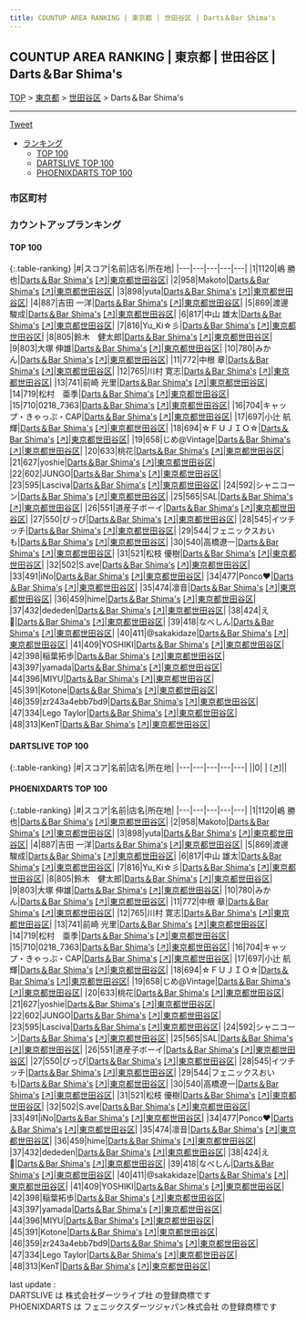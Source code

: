```yaml
---
title: COUNTUP AREA RANKING | 東京都 | 世田谷区 | Darts＆Bar Shima's
---
```

## COUNTUP AREA RANKING | 東京都 | 世田谷区 | Darts＆Bar Shima's

[TOP](/darts/rank/) > [東京都](/darts/rank/東京都/) > [世田谷区](/darts/rank/東京都/世田谷区/) > Darts＆Bar Shima's

___

<a href="https://twitter.com/share?ref_src=twsrc%5Etfw" data-text="COUNTUP AREA RANKING | 東京都世田谷区Darts＆Bar Shima's" class="twitter-share-button" data-hashtags="DARTSLIVE,PHOENIXDARTS,darts,ダーツ" data-show-count="false">Tweet</a>

* [ランキング](#カウントアップランキング)
    * [TOP 100](#top-100)
    * [DARTSLIVE TOP 100](#dartslive-top-100)
    * [PHOENIXDARTS TOP 100](#phoenixdarts-top-100)

### 市区町村

<ul>

</ul>

### カウントアップランキング

#### TOP 100



{:.table-ranking}
|#|スコア|名前|店名|所在地|
|---|---|---|---|---|
|1|1120|<span class="rank-name-pd">嶋 勝也</span>|<a href="/darts/rank/shops/80551.html">Darts＆Bar Shima's</a> <a href="https://vs.phoenixdarts.com/jp/shop/shopDetailInfo/s_80551?s_seq=80551">[↗]</a>|<a href="/darts/rank/東京都/世田谷区">東京都世田谷区</a>|
|2|958|<span class="rank-name-pd">Makoto</span>|<a href="/darts/rank/shops/80551.html">Darts＆Bar Shima's</a> <a href="https://vs.phoenixdarts.com/jp/shop/shopDetailInfo/s_80551?s_seq=80551">[↗]</a>|<a href="/darts/rank/東京都/世田谷区">東京都世田谷区</a>|
|3|898|<span class="rank-name-pd">yuta</span>|<a href="/darts/rank/shops/80551.html">Darts＆Bar Shima's</a> <a href="https://vs.phoenixdarts.com/jp/shop/shopDetailInfo/s_80551?s_seq=80551">[↗]</a>|<a href="/darts/rank/東京都/世田谷区">東京都世田谷区</a>|
|4|887|<span class="rank-name-pd"><span class="pro-icon-pd"></span>吉田 一洋</span>|<a href="/darts/rank/shops/80551.html">Darts＆Bar Shima's</a> <a href="https://vs.phoenixdarts.com/jp/shop/shopDetailInfo/s_80551?s_seq=80551">[↗]</a>|<a href="/darts/rank/東京都/世田谷区">東京都世田谷区</a>|
|5|869|<span class="rank-name-pd"><span class="pro-icon-pd"></span>渡邊 駿成</span>|<a href="/darts/rank/shops/80551.html">Darts＆Bar Shima's</a> <a href="https://vs.phoenixdarts.com/jp/shop/shopDetailInfo/s_80551?s_seq=80551">[↗]</a>|<a href="/darts/rank/東京都/世田谷区">東京都世田谷区</a>|
|6|817|<span class="rank-name-pd"><span class="pro-icon-pd"></span>中山 雄太</span>|<a href="/darts/rank/shops/80551.html">Darts＆Bar Shima's</a> <a href="https://vs.phoenixdarts.com/jp/shop/shopDetailInfo/s_80551?s_seq=80551">[↗]</a>|<a href="/darts/rank/東京都/世田谷区">東京都世田谷区</a>|
|7|816|<span class="rank-name-pd">Yu_Ki☆彡</span>|<a href="/darts/rank/shops/80551.html">Darts＆Bar Shima's</a> <a href="https://vs.phoenixdarts.com/jp/shop/shopDetailInfo/s_80551?s_seq=80551">[↗]</a>|<a href="/darts/rank/東京都/世田谷区">東京都世田谷区</a>|
|8|805|<span class="rank-name-pd">鈴木　健太郎</span>|<a href="/darts/rank/shops/80551.html">Darts＆Bar Shima's</a> <a href="https://vs.phoenixdarts.com/jp/shop/shopDetailInfo/s_80551?s_seq=80551">[↗]</a>|<a href="/darts/rank/東京都/世田谷区">東京都世田谷区</a>|
|9|803|<span class="rank-name-pd"><span class="pro-icon-pd"></span>大塚 伸雄</span>|<a href="/darts/rank/shops/80551.html">Darts＆Bar Shima's</a> <a href="https://vs.phoenixdarts.com/jp/shop/shopDetailInfo/s_80551?s_seq=80551">[↗]</a>|<a href="/darts/rank/東京都/世田谷区">東京都世田谷区</a>|
|10|780|<span class="rank-name-pd">みかん</span>|<a href="/darts/rank/shops/80551.html">Darts＆Bar Shima's</a> <a href="https://vs.phoenixdarts.com/jp/shop/shopDetailInfo/s_80551?s_seq=80551">[↗]</a>|<a href="/darts/rank/東京都/世田谷区">東京都世田谷区</a>|
|11|772|<span class="rank-name-pd"><span class="pro-icon-pd"></span>中根 章</span>|<a href="/darts/rank/shops/80551.html">Darts＆Bar Shima's</a> <a href="https://vs.phoenixdarts.com/jp/shop/shopDetailInfo/s_80551?s_seq=80551">[↗]</a>|<a href="/darts/rank/東京都/世田谷区">東京都世田谷区</a>|
|12|765|<span class="rank-name-pd"><span class="pro-icon-pd"></span>川村 寛志</span>|<a href="/darts/rank/shops/80551.html">Darts＆Bar Shima's</a> <a href="https://vs.phoenixdarts.com/jp/shop/shopDetailInfo/s_80551?s_seq=80551">[↗]</a>|<a href="/darts/rank/東京都/世田谷区">東京都世田谷区</a>|
|13|741|<span class="rank-name-pd"><span class="pro-icon-pd"></span>前崎 光里</span>|<a href="/darts/rank/shops/80551.html">Darts＆Bar Shima's</a> <a href="https://vs.phoenixdarts.com/jp/shop/shopDetailInfo/s_80551?s_seq=80551">[↗]</a>|<a href="/darts/rank/東京都/世田谷区">東京都世田谷区</a>|
|14|719|<span class="rank-name-pd">松村　亜季</span>|<a href="/darts/rank/shops/80551.html">Darts＆Bar Shima's</a> <a href="https://vs.phoenixdarts.com/jp/shop/shopDetailInfo/s_80551?s_seq=80551">[↗]</a>|<a href="/darts/rank/東京都/世田谷区">東京都世田谷区</a>|
|15|710|<span class="rank-name-pd">0218_7363</span>|<a href="/darts/rank/shops/80551.html">Darts＆Bar Shima's</a> <a href="https://vs.phoenixdarts.com/jp/shop/shopDetailInfo/s_80551?s_seq=80551">[↗]</a>|<a href="/darts/rank/東京都/世田谷区">東京都世田谷区</a>|
|16|704|<span class="rank-name-pd">キャップ・きゃっぷ・CAP</span>|<a href="/darts/rank/shops/80551.html">Darts＆Bar Shima's</a> <a href="https://vs.phoenixdarts.com/jp/shop/shopDetailInfo/s_80551?s_seq=80551">[↗]</a>|<a href="/darts/rank/東京都/世田谷区">東京都世田谷区</a>|
|17|697|<span class="rank-name-pd">小辻 航輝</span>|<a href="/darts/rank/shops/80551.html">Darts＆Bar Shima's</a> <a href="https://vs.phoenixdarts.com/jp/shop/shopDetailInfo/s_80551?s_seq=80551">[↗]</a>|<a href="/darts/rank/東京都/世田谷区">東京都世田谷区</a>|
|18|694|<span class="rank-name-pd">☆ＦＵＪＩＯ☆</span>|<a href="/darts/rank/shops/80551.html">Darts＆Bar Shima's</a> <a href="https://vs.phoenixdarts.com/jp/shop/shopDetailInfo/s_80551?s_seq=80551">[↗]</a>|<a href="/darts/rank/東京都/世田谷区">東京都世田谷区</a>|
|19|658|<span class="rank-name-pd">じめ@Vintage</span>|<a href="/darts/rank/shops/80551.html">Darts＆Bar Shima's</a> <a href="https://vs.phoenixdarts.com/jp/shop/shopDetailInfo/s_80551?s_seq=80551">[↗]</a>|<a href="/darts/rank/東京都/世田谷区">東京都世田谷区</a>|
|20|633|<span class="rank-name-pd">桃花</span>|<a href="/darts/rank/shops/80551.html">Darts＆Bar Shima's</a> <a href="https://vs.phoenixdarts.com/jp/shop/shopDetailInfo/s_80551?s_seq=80551">[↗]</a>|<a href="/darts/rank/東京都/世田谷区">東京都世田谷区</a>|
|21|627|<span class="rank-name-pd">yoshie</span>|<a href="/darts/rank/shops/80551.html">Darts＆Bar Shima's</a> <a href="https://vs.phoenixdarts.com/jp/shop/shopDetailInfo/s_80551?s_seq=80551">[↗]</a>|<a href="/darts/rank/東京都/世田谷区">東京都世田谷区</a>|
|22|602|<span class="rank-name-pd">JUNGO</span>|<a href="/darts/rank/shops/80551.html">Darts＆Bar Shima's</a> <a href="https://vs.phoenixdarts.com/jp/shop/shopDetailInfo/s_80551?s_seq=80551">[↗]</a>|<a href="/darts/rank/東京都/世田谷区">東京都世田谷区</a>|
|23|595|<span class="rank-name-pd">Lasciva</span>|<a href="/darts/rank/shops/80551.html">Darts＆Bar Shima's</a> <a href="https://vs.phoenixdarts.com/jp/shop/shopDetailInfo/s_80551?s_seq=80551">[↗]</a>|<a href="/darts/rank/東京都/世田谷区">東京都世田谷区</a>|
|24|592|<span class="rank-name-pd">シャニコーン</span>|<a href="/darts/rank/shops/80551.html">Darts＆Bar Shima's</a> <a href="https://vs.phoenixdarts.com/jp/shop/shopDetailInfo/s_80551?s_seq=80551">[↗]</a>|<a href="/darts/rank/東京都/世田谷区">東京都世田谷区</a>|
|25|565|<span class="rank-name-pd">SAL</span>|<a href="/darts/rank/shops/80551.html">Darts＆Bar Shima's</a> <a href="https://vs.phoenixdarts.com/jp/shop/shopDetailInfo/s_80551?s_seq=80551">[↗]</a>|<a href="/darts/rank/東京都/世田谷区">東京都世田谷区</a>|
|26|551|<span class="rank-name-pd">道産子ボーイ</span>|<a href="/darts/rank/shops/80551.html">Darts＆Bar Shima's</a> <a href="https://vs.phoenixdarts.com/jp/shop/shopDetailInfo/s_80551?s_seq=80551">[↗]</a>|<a href="/darts/rank/東京都/世田谷区">東京都世田谷区</a>|
|27|550|<span class="rank-name-pd">ぴっぴ</span>|<a href="/darts/rank/shops/80551.html">Darts＆Bar Shima's</a> <a href="https://vs.phoenixdarts.com/jp/shop/shopDetailInfo/s_80551?s_seq=80551">[↗]</a>|<a href="/darts/rank/東京都/世田谷区">東京都世田谷区</a>|
|28|545|<span class="rank-name-pd">イツチッチ</span>|<a href="/darts/rank/shops/80551.html">Darts＆Bar Shima's</a> <a href="https://vs.phoenixdarts.com/jp/shop/shopDetailInfo/s_80551?s_seq=80551">[↗]</a>|<a href="/darts/rank/東京都/世田谷区">東京都世田谷区</a>|
|29|544|<span class="rank-name-pd">フェニックスおいも</span>|<a href="/darts/rank/shops/80551.html">Darts＆Bar Shima's</a> <a href="https://vs.phoenixdarts.com/jp/shop/shopDetailInfo/s_80551?s_seq=80551">[↗]</a>|<a href="/darts/rank/東京都/世田谷区">東京都世田谷区</a>|
|30|540|<span class="rank-name-pd">高橋遼一</span>|<a href="/darts/rank/shops/80551.html">Darts＆Bar Shima's</a> <a href="https://vs.phoenixdarts.com/jp/shop/shopDetailInfo/s_80551?s_seq=80551">[↗]</a>|<a href="/darts/rank/東京都/世田谷区">東京都世田谷区</a>|
|31|521|<span class="rank-name-pd">松枝 優樹</span>|<a href="/darts/rank/shops/80551.html">Darts＆Bar Shima's</a> <a href="https://vs.phoenixdarts.com/jp/shop/shopDetailInfo/s_80551?s_seq=80551">[↗]</a>|<a href="/darts/rank/東京都/世田谷区">東京都世田谷区</a>|
|32|502|<span class="rank-name-pd">S.ave</span>|<a href="/darts/rank/shops/80551.html">Darts＆Bar Shima's</a> <a href="https://vs.phoenixdarts.com/jp/shop/shopDetailInfo/s_80551?s_seq=80551">[↗]</a>|<a href="/darts/rank/東京都/世田谷区">東京都世田谷区</a>|
|33|491|<span class="rank-name-pd">iNo</span>|<a href="/darts/rank/shops/80551.html">Darts＆Bar Shima's</a> <a href="https://vs.phoenixdarts.com/jp/shop/shopDetailInfo/s_80551?s_seq=80551">[↗]</a>|<a href="/darts/rank/東京都/世田谷区">東京都世田谷区</a>|
|34|477|<span class="rank-name-pd">Ponco❤︎</span>|<a href="/darts/rank/shops/80551.html">Darts＆Bar Shima's</a> <a href="https://vs.phoenixdarts.com/jp/shop/shopDetailInfo/s_80551?s_seq=80551">[↗]</a>|<a href="/darts/rank/東京都/世田谷区">東京都世田谷区</a>|
|35|474|<span class="rank-name-pd">凛音</span>|<a href="/darts/rank/shops/80551.html">Darts＆Bar Shima's</a> <a href="https://vs.phoenixdarts.com/jp/shop/shopDetailInfo/s_80551?s_seq=80551">[↗]</a>|<a href="/darts/rank/東京都/世田谷区">東京都世田谷区</a>|
|36|459|<span class="rank-name-pd">hime</span>|<a href="/darts/rank/shops/80551.html">Darts＆Bar Shima's</a> <a href="https://vs.phoenixdarts.com/jp/shop/shopDetailInfo/s_80551?s_seq=80551">[↗]</a>|<a href="/darts/rank/東京都/世田谷区">東京都世田谷区</a>|
|37|432|<span class="rank-name-pd">dededen</span>|<a href="/darts/rank/shops/80551.html">Darts＆Bar Shima's</a> <a href="https://vs.phoenixdarts.com/jp/shop/shopDetailInfo/s_80551?s_seq=80551">[↗]</a>|<a href="/darts/rank/東京都/世田谷区">東京都世田谷区</a>|
|38|424|<span class="rank-name-pd">え🍎</span>|<a href="/darts/rank/shops/80551.html">Darts＆Bar Shima's</a> <a href="https://vs.phoenixdarts.com/jp/shop/shopDetailInfo/s_80551?s_seq=80551">[↗]</a>|<a href="/darts/rank/東京都/世田谷区">東京都世田谷区</a>|
|39|418|<span class="rank-name-pd">なべしん</span>|<a href="/darts/rank/shops/80551.html">Darts＆Bar Shima's</a> <a href="https://vs.phoenixdarts.com/jp/shop/shopDetailInfo/s_80551?s_seq=80551">[↗]</a>|<a href="/darts/rank/東京都/世田谷区">東京都世田谷区</a>|
|40|411|<span class="rank-name-pd">@sakakidaze</span>|<a href="/darts/rank/shops/80551.html">Darts＆Bar Shima's</a> <a href="https://vs.phoenixdarts.com/jp/shop/shopDetailInfo/s_80551?s_seq=80551">[↗]</a>|<a href="/darts/rank/東京都/世田谷区">東京都世田谷区</a>|
|41|409|<span class="rank-name-pd">YOSHIKI</span>|<a href="/darts/rank/shops/80551.html">Darts＆Bar Shima's</a> <a href="https://vs.phoenixdarts.com/jp/shop/shopDetailInfo/s_80551?s_seq=80551">[↗]</a>|<a href="/darts/rank/東京都/世田谷区">東京都世田谷区</a>|
|42|398|<span class="rank-name-pd">稲葉拓歩</span>|<a href="/darts/rank/shops/80551.html">Darts＆Bar Shima's</a> <a href="https://vs.phoenixdarts.com/jp/shop/shopDetailInfo/s_80551?s_seq=80551">[↗]</a>|<a href="/darts/rank/東京都/世田谷区">東京都世田谷区</a>|
|43|397|<span class="rank-name-pd">yamada</span>|<a href="/darts/rank/shops/80551.html">Darts＆Bar Shima's</a> <a href="https://vs.phoenixdarts.com/jp/shop/shopDetailInfo/s_80551?s_seq=80551">[↗]</a>|<a href="/darts/rank/東京都/世田谷区">東京都世田谷区</a>|
|44|396|<span class="rank-name-pd">MIYU</span>|<a href="/darts/rank/shops/80551.html">Darts＆Bar Shima's</a> <a href="https://vs.phoenixdarts.com/jp/shop/shopDetailInfo/s_80551?s_seq=80551">[↗]</a>|<a href="/darts/rank/東京都/世田谷区">東京都世田谷区</a>|
|45|391|<span class="rank-name-pd">Kotone</span>|<a href="/darts/rank/shops/80551.html">Darts＆Bar Shima's</a> <a href="https://vs.phoenixdarts.com/jp/shop/shopDetailInfo/s_80551?s_seq=80551">[↗]</a>|<a href="/darts/rank/東京都/世田谷区">東京都世田谷区</a>|
|46|359|<span class="rank-name-pd">zr243a4ebb7bd9</span>|<a href="/darts/rank/shops/80551.html">Darts＆Bar Shima's</a> <a href="https://vs.phoenixdarts.com/jp/shop/shopDetailInfo/s_80551?s_seq=80551">[↗]</a>|<a href="/darts/rank/東京都/世田谷区">東京都世田谷区</a>|
|47|334|<span class="rank-name-pd">Lego Taylor</span>|<a href="/darts/rank/shops/80551.html">Darts＆Bar Shima's</a> <a href="https://vs.phoenixdarts.com/jp/shop/shopDetailInfo/s_80551?s_seq=80551">[↗]</a>|<a href="/darts/rank/東京都/世田谷区">東京都世田谷区</a>|
|48|313|<span class="rank-name-pd">KenT</span>|<a href="/darts/rank/shops/80551.html">Darts＆Bar Shima's</a> <a href="https://vs.phoenixdarts.com/jp/shop/shopDetailInfo/s_80551?s_seq=80551">[↗]</a>|<a href="/darts/rank/東京都/世田谷区">東京都世田谷区</a>|


#### DARTSLIVE TOP 100



{:.table-ranking}
|#|スコア|名前|店名|所在地|
|---|---|---|---|---|
||0|<span class="rank-name-dl"> </span>|<a href="/darts/rank/shops/.html"></a> <a href="">[↗]</a>|<a href="/darts/rank//"></a>|


#### PHOENIXDARTS TOP 100



{:.table-ranking}
|#|スコア|名前|店名|所在地|
|---|---|---|---|---|
|1|1120|<span class="rank-name-pd">嶋 勝也</span>|<a href="/darts/rank/shops/80551.html">Darts＆Bar Shima's</a> <a href="https://vs.phoenixdarts.com/jp/shop/shopDetailInfo/s_80551?s_seq=80551">[↗]</a>|<a href="/darts/rank/東京都/世田谷区">東京都世田谷区</a>|
|2|958|<span class="rank-name-pd">Makoto</span>|<a href="/darts/rank/shops/80551.html">Darts＆Bar Shima's</a> <a href="https://vs.phoenixdarts.com/jp/shop/shopDetailInfo/s_80551?s_seq=80551">[↗]</a>|<a href="/darts/rank/東京都/世田谷区">東京都世田谷区</a>|
|3|898|<span class="rank-name-pd">yuta</span>|<a href="/darts/rank/shops/80551.html">Darts＆Bar Shima's</a> <a href="https://vs.phoenixdarts.com/jp/shop/shopDetailInfo/s_80551?s_seq=80551">[↗]</a>|<a href="/darts/rank/東京都/世田谷区">東京都世田谷区</a>|
|4|887|<span class="rank-name-pd"><span class="pro-icon-pd"></span>吉田 一洋</span>|<a href="/darts/rank/shops/80551.html">Darts＆Bar Shima's</a> <a href="https://vs.phoenixdarts.com/jp/shop/shopDetailInfo/s_80551?s_seq=80551">[↗]</a>|<a href="/darts/rank/東京都/世田谷区">東京都世田谷区</a>|
|5|869|<span class="rank-name-pd"><span class="pro-icon-pd"></span>渡邊 駿成</span>|<a href="/darts/rank/shops/80551.html">Darts＆Bar Shima's</a> <a href="https://vs.phoenixdarts.com/jp/shop/shopDetailInfo/s_80551?s_seq=80551">[↗]</a>|<a href="/darts/rank/東京都/世田谷区">東京都世田谷区</a>|
|6|817|<span class="rank-name-pd"><span class="pro-icon-pd"></span>中山 雄太</span>|<a href="/darts/rank/shops/80551.html">Darts＆Bar Shima's</a> <a href="https://vs.phoenixdarts.com/jp/shop/shopDetailInfo/s_80551?s_seq=80551">[↗]</a>|<a href="/darts/rank/東京都/世田谷区">東京都世田谷区</a>|
|7|816|<span class="rank-name-pd">Yu_Ki☆彡</span>|<a href="/darts/rank/shops/80551.html">Darts＆Bar Shima's</a> <a href="https://vs.phoenixdarts.com/jp/shop/shopDetailInfo/s_80551?s_seq=80551">[↗]</a>|<a href="/darts/rank/東京都/世田谷区">東京都世田谷区</a>|
|8|805|<span class="rank-name-pd">鈴木　健太郎</span>|<a href="/darts/rank/shops/80551.html">Darts＆Bar Shima's</a> <a href="https://vs.phoenixdarts.com/jp/shop/shopDetailInfo/s_80551?s_seq=80551">[↗]</a>|<a href="/darts/rank/東京都/世田谷区">東京都世田谷区</a>|
|9|803|<span class="rank-name-pd"><span class="pro-icon-pd"></span>大塚 伸雄</span>|<a href="/darts/rank/shops/80551.html">Darts＆Bar Shima's</a> <a href="https://vs.phoenixdarts.com/jp/shop/shopDetailInfo/s_80551?s_seq=80551">[↗]</a>|<a href="/darts/rank/東京都/世田谷区">東京都世田谷区</a>|
|10|780|<span class="rank-name-pd">みかん</span>|<a href="/darts/rank/shops/80551.html">Darts＆Bar Shima's</a> <a href="https://vs.phoenixdarts.com/jp/shop/shopDetailInfo/s_80551?s_seq=80551">[↗]</a>|<a href="/darts/rank/東京都/世田谷区">東京都世田谷区</a>|
|11|772|<span class="rank-name-pd"><span class="pro-icon-pd"></span>中根 章</span>|<a href="/darts/rank/shops/80551.html">Darts＆Bar Shima's</a> <a href="https://vs.phoenixdarts.com/jp/shop/shopDetailInfo/s_80551?s_seq=80551">[↗]</a>|<a href="/darts/rank/東京都/世田谷区">東京都世田谷区</a>|
|12|765|<span class="rank-name-pd"><span class="pro-icon-pd"></span>川村 寛志</span>|<a href="/darts/rank/shops/80551.html">Darts＆Bar Shima's</a> <a href="https://vs.phoenixdarts.com/jp/shop/shopDetailInfo/s_80551?s_seq=80551">[↗]</a>|<a href="/darts/rank/東京都/世田谷区">東京都世田谷区</a>|
|13|741|<span class="rank-name-pd"><span class="pro-icon-pd"></span>前崎 光里</span>|<a href="/darts/rank/shops/80551.html">Darts＆Bar Shima's</a> <a href="https://vs.phoenixdarts.com/jp/shop/shopDetailInfo/s_80551?s_seq=80551">[↗]</a>|<a href="/darts/rank/東京都/世田谷区">東京都世田谷区</a>|
|14|719|<span class="rank-name-pd">松村　亜季</span>|<a href="/darts/rank/shops/80551.html">Darts＆Bar Shima's</a> <a href="https://vs.phoenixdarts.com/jp/shop/shopDetailInfo/s_80551?s_seq=80551">[↗]</a>|<a href="/darts/rank/東京都/世田谷区">東京都世田谷区</a>|
|15|710|<span class="rank-name-pd">0218_7363</span>|<a href="/darts/rank/shops/80551.html">Darts＆Bar Shima's</a> <a href="https://vs.phoenixdarts.com/jp/shop/shopDetailInfo/s_80551?s_seq=80551">[↗]</a>|<a href="/darts/rank/東京都/世田谷区">東京都世田谷区</a>|
|16|704|<span class="rank-name-pd">キャップ・きゃっぷ・CAP</span>|<a href="/darts/rank/shops/80551.html">Darts＆Bar Shima's</a> <a href="https://vs.phoenixdarts.com/jp/shop/shopDetailInfo/s_80551?s_seq=80551">[↗]</a>|<a href="/darts/rank/東京都/世田谷区">東京都世田谷区</a>|
|17|697|<span class="rank-name-pd">小辻 航輝</span>|<a href="/darts/rank/shops/80551.html">Darts＆Bar Shima's</a> <a href="https://vs.phoenixdarts.com/jp/shop/shopDetailInfo/s_80551?s_seq=80551">[↗]</a>|<a href="/darts/rank/東京都/世田谷区">東京都世田谷区</a>|
|18|694|<span class="rank-name-pd">☆ＦＵＪＩＯ☆</span>|<a href="/darts/rank/shops/80551.html">Darts＆Bar Shima's</a> <a href="https://vs.phoenixdarts.com/jp/shop/shopDetailInfo/s_80551?s_seq=80551">[↗]</a>|<a href="/darts/rank/東京都/世田谷区">東京都世田谷区</a>|
|19|658|<span class="rank-name-pd">じめ@Vintage</span>|<a href="/darts/rank/shops/80551.html">Darts＆Bar Shima's</a> <a href="https://vs.phoenixdarts.com/jp/shop/shopDetailInfo/s_80551?s_seq=80551">[↗]</a>|<a href="/darts/rank/東京都/世田谷区">東京都世田谷区</a>|
|20|633|<span class="rank-name-pd">桃花</span>|<a href="/darts/rank/shops/80551.html">Darts＆Bar Shima's</a> <a href="https://vs.phoenixdarts.com/jp/shop/shopDetailInfo/s_80551?s_seq=80551">[↗]</a>|<a href="/darts/rank/東京都/世田谷区">東京都世田谷区</a>|
|21|627|<span class="rank-name-pd">yoshie</span>|<a href="/darts/rank/shops/80551.html">Darts＆Bar Shima's</a> <a href="https://vs.phoenixdarts.com/jp/shop/shopDetailInfo/s_80551?s_seq=80551">[↗]</a>|<a href="/darts/rank/東京都/世田谷区">東京都世田谷区</a>|
|22|602|<span class="rank-name-pd">JUNGO</span>|<a href="/darts/rank/shops/80551.html">Darts＆Bar Shima's</a> <a href="https://vs.phoenixdarts.com/jp/shop/shopDetailInfo/s_80551?s_seq=80551">[↗]</a>|<a href="/darts/rank/東京都/世田谷区">東京都世田谷区</a>|
|23|595|<span class="rank-name-pd">Lasciva</span>|<a href="/darts/rank/shops/80551.html">Darts＆Bar Shima's</a> <a href="https://vs.phoenixdarts.com/jp/shop/shopDetailInfo/s_80551?s_seq=80551">[↗]</a>|<a href="/darts/rank/東京都/世田谷区">東京都世田谷区</a>|
|24|592|<span class="rank-name-pd">シャニコーン</span>|<a href="/darts/rank/shops/80551.html">Darts＆Bar Shima's</a> <a href="https://vs.phoenixdarts.com/jp/shop/shopDetailInfo/s_80551?s_seq=80551">[↗]</a>|<a href="/darts/rank/東京都/世田谷区">東京都世田谷区</a>|
|25|565|<span class="rank-name-pd">SAL</span>|<a href="/darts/rank/shops/80551.html">Darts＆Bar Shima's</a> <a href="https://vs.phoenixdarts.com/jp/shop/shopDetailInfo/s_80551?s_seq=80551">[↗]</a>|<a href="/darts/rank/東京都/世田谷区">東京都世田谷区</a>|
|26|551|<span class="rank-name-pd">道産子ボーイ</span>|<a href="/darts/rank/shops/80551.html">Darts＆Bar Shima's</a> <a href="https://vs.phoenixdarts.com/jp/shop/shopDetailInfo/s_80551?s_seq=80551">[↗]</a>|<a href="/darts/rank/東京都/世田谷区">東京都世田谷区</a>|
|27|550|<span class="rank-name-pd">ぴっぴ</span>|<a href="/darts/rank/shops/80551.html">Darts＆Bar Shima's</a> <a href="https://vs.phoenixdarts.com/jp/shop/shopDetailInfo/s_80551?s_seq=80551">[↗]</a>|<a href="/darts/rank/東京都/世田谷区">東京都世田谷区</a>|
|28|545|<span class="rank-name-pd">イツチッチ</span>|<a href="/darts/rank/shops/80551.html">Darts＆Bar Shima's</a> <a href="https://vs.phoenixdarts.com/jp/shop/shopDetailInfo/s_80551?s_seq=80551">[↗]</a>|<a href="/darts/rank/東京都/世田谷区">東京都世田谷区</a>|
|29|544|<span class="rank-name-pd">フェニックスおいも</span>|<a href="/darts/rank/shops/80551.html">Darts＆Bar Shima's</a> <a href="https://vs.phoenixdarts.com/jp/shop/shopDetailInfo/s_80551?s_seq=80551">[↗]</a>|<a href="/darts/rank/東京都/世田谷区">東京都世田谷区</a>|
|30|540|<span class="rank-name-pd">高橋遼一</span>|<a href="/darts/rank/shops/80551.html">Darts＆Bar Shima's</a> <a href="https://vs.phoenixdarts.com/jp/shop/shopDetailInfo/s_80551?s_seq=80551">[↗]</a>|<a href="/darts/rank/東京都/世田谷区">東京都世田谷区</a>|
|31|521|<span class="rank-name-pd">松枝 優樹</span>|<a href="/darts/rank/shops/80551.html">Darts＆Bar Shima's</a> <a href="https://vs.phoenixdarts.com/jp/shop/shopDetailInfo/s_80551?s_seq=80551">[↗]</a>|<a href="/darts/rank/東京都/世田谷区">東京都世田谷区</a>|
|32|502|<span class="rank-name-pd">S.ave</span>|<a href="/darts/rank/shops/80551.html">Darts＆Bar Shima's</a> <a href="https://vs.phoenixdarts.com/jp/shop/shopDetailInfo/s_80551?s_seq=80551">[↗]</a>|<a href="/darts/rank/東京都/世田谷区">東京都世田谷区</a>|
|33|491|<span class="rank-name-pd">iNo</span>|<a href="/darts/rank/shops/80551.html">Darts＆Bar Shima's</a> <a href="https://vs.phoenixdarts.com/jp/shop/shopDetailInfo/s_80551?s_seq=80551">[↗]</a>|<a href="/darts/rank/東京都/世田谷区">東京都世田谷区</a>|
|34|477|<span class="rank-name-pd">Ponco❤︎</span>|<a href="/darts/rank/shops/80551.html">Darts＆Bar Shima's</a> <a href="https://vs.phoenixdarts.com/jp/shop/shopDetailInfo/s_80551?s_seq=80551">[↗]</a>|<a href="/darts/rank/東京都/世田谷区">東京都世田谷区</a>|
|35|474|<span class="rank-name-pd">凛音</span>|<a href="/darts/rank/shops/80551.html">Darts＆Bar Shima's</a> <a href="https://vs.phoenixdarts.com/jp/shop/shopDetailInfo/s_80551?s_seq=80551">[↗]</a>|<a href="/darts/rank/東京都/世田谷区">東京都世田谷区</a>|
|36|459|<span class="rank-name-pd">hime</span>|<a href="/darts/rank/shops/80551.html">Darts＆Bar Shima's</a> <a href="https://vs.phoenixdarts.com/jp/shop/shopDetailInfo/s_80551?s_seq=80551">[↗]</a>|<a href="/darts/rank/東京都/世田谷区">東京都世田谷区</a>|
|37|432|<span class="rank-name-pd">dededen</span>|<a href="/darts/rank/shops/80551.html">Darts＆Bar Shima's</a> <a href="https://vs.phoenixdarts.com/jp/shop/shopDetailInfo/s_80551?s_seq=80551">[↗]</a>|<a href="/darts/rank/東京都/世田谷区">東京都世田谷区</a>|
|38|424|<span class="rank-name-pd">え🍎</span>|<a href="/darts/rank/shops/80551.html">Darts＆Bar Shima's</a> <a href="https://vs.phoenixdarts.com/jp/shop/shopDetailInfo/s_80551?s_seq=80551">[↗]</a>|<a href="/darts/rank/東京都/世田谷区">東京都世田谷区</a>|
|39|418|<span class="rank-name-pd">なべしん</span>|<a href="/darts/rank/shops/80551.html">Darts＆Bar Shima's</a> <a href="https://vs.phoenixdarts.com/jp/shop/shopDetailInfo/s_80551?s_seq=80551">[↗]</a>|<a href="/darts/rank/東京都/世田谷区">東京都世田谷区</a>|
|40|411|<span class="rank-name-pd">@sakakidaze</span>|<a href="/darts/rank/shops/80551.html">Darts＆Bar Shima's</a> <a href="https://vs.phoenixdarts.com/jp/shop/shopDetailInfo/s_80551?s_seq=80551">[↗]</a>|<a href="/darts/rank/東京都/世田谷区">東京都世田谷区</a>|
|41|409|<span class="rank-name-pd">YOSHIKI</span>|<a href="/darts/rank/shops/80551.html">Darts＆Bar Shima's</a> <a href="https://vs.phoenixdarts.com/jp/shop/shopDetailInfo/s_80551?s_seq=80551">[↗]</a>|<a href="/darts/rank/東京都/世田谷区">東京都世田谷区</a>|
|42|398|<span class="rank-name-pd">稲葉拓歩</span>|<a href="/darts/rank/shops/80551.html">Darts＆Bar Shima's</a> <a href="https://vs.phoenixdarts.com/jp/shop/shopDetailInfo/s_80551?s_seq=80551">[↗]</a>|<a href="/darts/rank/東京都/世田谷区">東京都世田谷区</a>|
|43|397|<span class="rank-name-pd">yamada</span>|<a href="/darts/rank/shops/80551.html">Darts＆Bar Shima's</a> <a href="https://vs.phoenixdarts.com/jp/shop/shopDetailInfo/s_80551?s_seq=80551">[↗]</a>|<a href="/darts/rank/東京都/世田谷区">東京都世田谷区</a>|
|44|396|<span class="rank-name-pd">MIYU</span>|<a href="/darts/rank/shops/80551.html">Darts＆Bar Shima's</a> <a href="https://vs.phoenixdarts.com/jp/shop/shopDetailInfo/s_80551?s_seq=80551">[↗]</a>|<a href="/darts/rank/東京都/世田谷区">東京都世田谷区</a>|
|45|391|<span class="rank-name-pd">Kotone</span>|<a href="/darts/rank/shops/80551.html">Darts＆Bar Shima's</a> <a href="https://vs.phoenixdarts.com/jp/shop/shopDetailInfo/s_80551?s_seq=80551">[↗]</a>|<a href="/darts/rank/東京都/世田谷区">東京都世田谷区</a>|
|46|359|<span class="rank-name-pd">zr243a4ebb7bd9</span>|<a href="/darts/rank/shops/80551.html">Darts＆Bar Shima's</a> <a href="https://vs.phoenixdarts.com/jp/shop/shopDetailInfo/s_80551?s_seq=80551">[↗]</a>|<a href="/darts/rank/東京都/世田谷区">東京都世田谷区</a>|
|47|334|<span class="rank-name-pd">Lego Taylor</span>|<a href="/darts/rank/shops/80551.html">Darts＆Bar Shima's</a> <a href="https://vs.phoenixdarts.com/jp/shop/shopDetailInfo/s_80551?s_seq=80551">[↗]</a>|<a href="/darts/rank/東京都/世田谷区">東京都世田谷区</a>|
|48|313|<span class="rank-name-pd">KenT</span>|<a href="/darts/rank/shops/80551.html">Darts＆Bar Shima's</a> <a href="https://vs.phoenixdarts.com/jp/shop/shopDetailInfo/s_80551?s_seq=80551">[↗]</a>|<a href="/darts/rank/東京都/世田谷区">東京都世田谷区</a>|


<div class="footer border-top border-gray-light mt-5 pt-3 text-right text-gray">
    last update : <span style="font-weight: italic" id="foot_last_modified"></span><br />
    DARTSLIVE は 株式会社ダーツライブ社 の登録商標です<br />
    PHOENIXDARTS は フェニックスダーツジャパン株式会社 の登録商標です<br />
</div>

<script src="https://cdnjs.cloudflare.com/ajax/libs/jquery.tablesorter/2.31.3/js/jquery.tablesorter.min.js" integrity="sha512-qzgd5cYSZcosqpzpn7zF2ZId8f/8CHmFKZ8j7mU4OUXTNRd5g+ZHBPsgKEwoqxCtdQvExE5LprwwPAgoicguNg==" crossorigin="anonymous" referrerpolicy="no-referrer"></script>
<link rel="stylesheet" href="https://cdnjs.cloudflare.com/ajax/libs/jquery.tablesorter/2.31.3/css/theme.default.min.css" integrity="sha512-wghhOJkjQX0Lh3NSWvNKeZ0ZpNn+SPVXX1Qyc9OCaogADktxrBiBdKGDoqVUOyhStvMBmJQ8ZdMHiR3wuEq8+w==" crossorigin="anonymous" referrerpolicy="no-referrer" />
<script>
$(function() {
    $(".table-ranking").tablesorter({sortList:[[0, 0]]});
    $("#foot_last_modified").text(formatDate(new Date(document.lastModified), 'yyyy-MM-dd HH:mm:ss'));
});
</script>

<script async src="https://platform.twitter.com/widgets.js" charset="utf-8"></script>